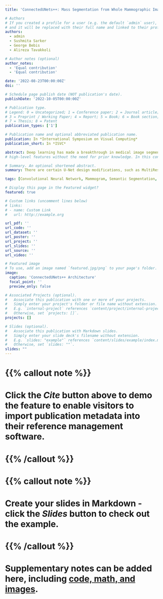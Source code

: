 ```yaml
---
title: 'ConnectedUNets++: Mass Segmentation from Whole Mammographic Images'

# Authors
# If you created a profile for a user (e.g. the default `admin` user), write the username (folder name) here
# and it will be replaced with their full name and linked to their profile.
authors:
  - admin
  - Sushmita Sarker
  - George Bebis
  - Alireza Tavakkoli

# Author notes (optional)
author_notes:
  - 'Equal contribution'
  - 'Equal contribution'

date: '2022-08-23T00:00:00Z'
doi: ''

# Schedule page publish date (NOT publication's date).
publishDate: '2022-10-05T00:00:00Z'

# Publication type.
# Legend: 0 = Uncategorized; 1 = Conference paper; 2 = Journal article;
# 3 = Preprint / Working Paper; 4 = Report; 5 = Book; 6 = Book section;
# 7 = Thesis; 8 = Patent
publication_types: ['1']

# Publication name and optional abbreviated publication name.
publication: In *International Symposium on Visual Computing*
publication_short: In *ISVC*

abstract: Deep learning has made a breakthrough in medical image segmentation in recent years due to its ability to extract 
# high-level features without the need for prior knowledge. In this context, UNet is one of the most advanced medical image segmentation models, with promising results in mammography. Despite its excellent overall performance in segmenting multimodal medical images, the traditional U-Net structure appears to be inadequate in various ways. There are certain U-Net design modifications, such as MultiResUNet, Connected-UNets and AU-Net, that have improved overall performance in areas where the conventional U-Net architecture appears to be deficient. Following the success of UNet and its variants, we have presented two enhanced versions of the Connected-UNets architecture: ConnectedUNets+ and ConnectedUNets++. In ConnectedUNets+, we have replaced the simple skip connections of Connected-UNets architecture with residual skip connections, while in ConnectedUNets++, we have modified the encoder decoder structure along with employing residual skip connections. We have evaluated our proposed architectures on two publicly available datasets, the Curated Breast Imaging Subset of Digital Database for Screening Mammography (CBIS-DDSM) and INbreast.

# Summary. An optional shortened abstract.
summary: There are certain U-Net design modifications, such as MultiResUNet, Connected-UNets and AU-Net, that have improved overall performance in areas where the conventional U-Net architecture appears to be deficient. Following the success of UNet and its variants, we have presented two enhanced versions of the Connected-UNets architecture: ConnectedUNets+ and ConnectedUNets++.

tags: [Convolutional Neural Network, Mammogram, Semantic Segmentation, U-Net, ConnectedU-Nets, MultiResUNet]

# Display this page in the Featured widget?
featured: true

# Custom links (uncomment lines below)
# links:
# - name: Custom Link
#   url: http://example.org

url_pdf: ''
url_code: ''
url_dataset: ''
url_poster: ''
url_project: ''
url_slides: ''
url_source: ''
url_video: ''

# Featured image
# To use, add an image named `featured.jpg/png` to your page's folder.
image:
  caption: 'ConnectedUNets++ Architecture'
  focal_point: ''
  preview_only: false

# Associated Projects (optional).
#   Associate this publication with one or more of your projects.
#   Simply enter your project's folder or file name without extension.
#   E.g. `internal-project` references `content/project/internal-project/index.md`.
#   Otherwise, set `projects: []`.
projects: []

# Slides (optional).
#   Associate this publication with Markdown slides.
#   Simply enter your slide deck's filename without extension.
#   E.g. `slides: "example"` references `content/slides/example/index.md`.
#   Otherwise, set `slides: ""`.
slides: ""
---
```


# {{% callout note %}}
# Click the _Cite_ button above to demo the feature to enable visitors to import publication metadata into their reference management software.
# {{% /callout %}}

# {{% callout note %}}
# Create your slides in Markdown - click the _Slides_ button to check out the example.
# {{% /callout %}}

# Supplementary notes can be added here, including [code, math, and images](https://wowchemy.com/docs/writing-markdown-latex/).
